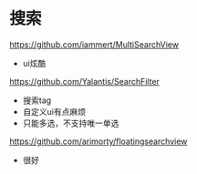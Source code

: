 # 搜索

https://github.com/iammert/MultiSearchView

+ ui炫酷

https://github.com/Yalantis/SearchFilter

+ 搜索tag
+ 自定义ui有点麻烦
+ 只能多选，不支持唯一单选

https://github.com/arimorty/floatingsearchview

+ 很好
